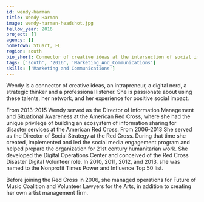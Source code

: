 ```yaml
---
id: wendy-harman
title: Wendy Harman
image: wendy-harman-headshot.jpg
fellow_year: 2016
project: []
agency: []
hometown: Stuart, FL
region: south
bio_short: Connector of creative ideas at the intersection of social impact, technology, and community. Professional listener. Intrapreneur.
tags: ['south', '2016', 'Marketing_And_Communications']
skills: ['Marketing and Communications']
---
```


Wendy is a connector of creative ideas, an intrapreneur, a digital nerd, a strategic thinker and a professional listener. She is passionate about using these talents, her network, and her experience  for positive social impact.

From 2013-2015 Wendy served as the Director of Information Management and Situational Awareness at the American Red Cross, where she had the unique privilege of building an ecosystem of information sharing for disaster services at the American Red Cross. From 2006-2013 She served as the Director of Social Strategy at the Red Cross. During that time she created, implemented and led the social media engagement program and helped prepare the organization for 21st century humanitarian work. She developed the Digital Operations Center and conceived of the Red Cross Disaster Digital Volunteer role. In 2010, 2011, 2012, and 2013, she was named to the Nonprofit Times Power and Influence Top 50 list.

Before joining the Red Cross in 2006, she managed operations for Future of Music Coalition and Volunteer Lawyers for the Arts, in addition to creating her own artist management firm.
